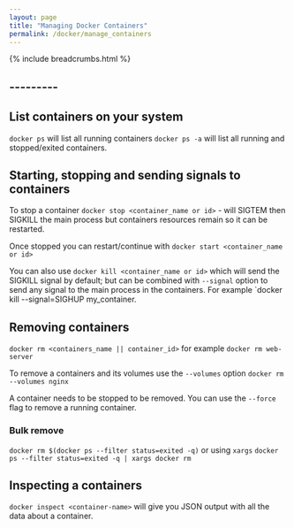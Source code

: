 ```yaml
---
layout: page
title: "Managing Docker Containers"
permalink: /docker/manage_containers
---
```


{% include breadcrumbs.html %}

## ---------

## List containers on your system

`docker ps` will list all running containers `docker ps -a` will list all running and stopped/exited containers.

## Starting, stopping and sending signals to containers

To stop a container `docker stop <container_name or id>` - will SIGTEM then SIGKILL the main process but containers resources remain so it can be restarted.

Once stopped you can restart/continue with `docker start <container_name or id>`

You can also use `docker kill <container_name or id>` which will send the SIGKILL signal by default; but can be combined with `--signal` option to send any signal to the main process in the containers. For example `docker kill --signal=SIGHUP my_container.

## Removing containers

`docker rm <containers_name || container_id>` for example `docker rm web-server`

To remove a containers and its volumes use the `--volumes` option `docker rm --volumes nginx`

A container needs to be stopped to be removed. You can use the `--force` flag to remove a running container.

### Bulk remove

`docker rm $(docker ps --filter status=exited -q)` or using `xargs` `docker ps --filter status=exited -q | xargs docker rm`

## Inspecting a containers

`docker inspect <container-name>` will give you JSON output with all the data about a container.

